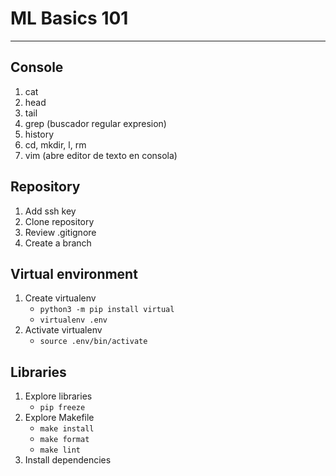 # ML Basics 101

---

## Console

1. cat
2. head
3. tail
4. grep (buscador regular expresion)
5. history
6. cd, mkdir, l, rm
7. vim (abre editor de texto en consola)
## Repository

1. Add ssh key
2. Clone repository
3. Review .gitignore
3. Create a branch

## Virtual environment

1. Create virtualenv
    - ```python3 -m pip install virtual```
    - ```virtualenv .env```
3. Activate virtualenv
    - ```source .env/bin/activate``` 

## Libraries

1. Explore libraries
    - ```pip freeze```
3. Explore Makefile
    - ```make install```
    - ```make format```
    - ```make lint```
5. Install dependencies
